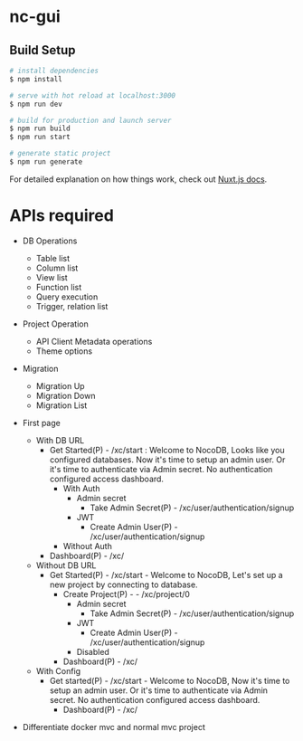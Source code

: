 # nc-gui

## Build Setup

```bash
# install dependencies
$ npm install

# serve with hot reload at localhost:3000
$ npm run dev

# build for production and launch server
$ npm run build
$ npm run start

# generate static project
$ npm run generate
```

For detailed explanation on how things work, check out [Nuxt.js docs](https://nuxtjs.org).


# APIs required 

- DB Operations
    - Table list 
    - Column list
    - View list
    - Function list
    - Query execution
    - Trigger, relation list
- Project Operation
    - API Client Metadata operations
    - Theme options
- Migration 
    - Migration Up
    - Migration Down
    - Migration List


- First page
    - With DB URL
        - Get Started(P) - /xc/start : Welcome to NocoDB, Looks like you configured databases. Now it's time to setup an admin user. Or it's time to authenticate via Admin secret. No authentication configured access dashboard.
            - With Auth
                - Admin secret
                    - Take Admin Secret(P) - /xc/user/authentication/signup
                - JWT
                    - Create Admin User(P) - /xc/user/authentication/signup
            - Without Auth
        - Dashboard(P) - /xc/
    - Without DB URL
        - Get Started(P) - /xc/start - Welcome to NocoDB, Let's set up a new project by connecting to database.
            - Create Project(P) - - /xc/project/0
                - Admin secret
                    - Take Admin Secret(P) - /xc/user/authentication/signup
                - JWT
                    - Create Admin User(P) - /xc/user/authentication/signup
                - Disabled
            - Dashboard(P) - /xc/
    - With Config
        - Get started(P) - /xc/start - Welcome to NocoDB, Now it's time to setup an admin user. Or it's time to authenticate via Admin secret. No authentication configured access dashboard.
            - Dashboard(P) - /xc/


- Differentiate docker mvc and normal mvc project 

